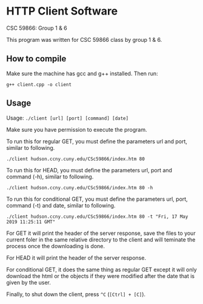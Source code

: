 HTTP Client Software
====================

CSC 59866: Group 1 & 6

This program was written for CSC 59866 class by group 1 & 6.


## How to compile

Make sure the machine has gcc and g++ installed.  Then run:

```
g++ client.cpp -o client
```


## Usage

Usage: `./client [url] [port] [command] [date]`


Make sure you have permission to execute the program.

To run this for regular GET, you must define the parameters url and port, similar to following.

```
./client hudson.ccny.cuny.edu/CSc59866/index.htm 80
```

To run this for HEAD, you must define the parameters url, port and command (-h), similar to following.

```
./client hudson.ccny.cuny.edu/CSc59866/index.htm 80 -h
```

To run this for conditional GET, you must define the parameters url, port, command (-t) and date, similar to following.

```
./client hudson.ccny.cuny.edu/CSc59866/index.htm 80 -t "Fri, 17 May 2019 11:25:11 GMT"
```

For GET it will print the header of the server response, save the files to your current foler in the same relative directory to the client and will teminate the process once the downloading is done.

For HEAD it will print the header of the server response.

For conditional GET, it does the same thing as regular GET except it will only download the html or the objects if they were modified after the date that is given by the user.

Finally, to shut down the client, press `^C` (`[Ctrl] + [C]`).

